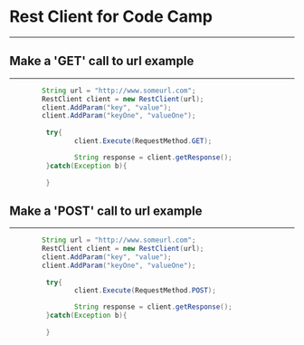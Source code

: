 # Rest Client for Code Camp
---

## Make a 'GET' call to url example
---

```java
		String url = "http://www.someurl.com";
		RestClient client = new RestClient(url);
		client.AddParam("key", "value");
		client.AddParam("keyOne", "valueOne");
		 
		 try{
			 	client.Execute(RequestMethod.GET);

				String response = client.getResponse();
		 }catch(Exception b){
			 
		 }
```

## Make a 'POST' call to url example
---

```java
		String url = "http://www.someurl.com";
		RestClient client = new RestClient(url);
		client.AddParam("key", "value");
		client.AddParam("keyOne", "valueOne");
		 
		 try{
			 	client.Execute(RequestMethod.POST);

				String response = client.getResponse();
		 }catch(Exception b){
			 
		 }
```